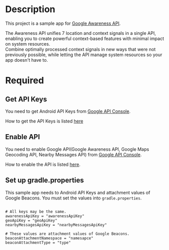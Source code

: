 # Description

This project is a sample app for [Google Awareness API](https://developers.google.com/awareness/).

The Awareness API unifies 7 location and context signals in a single API, enabling you to create powerful context-based features with minimal impact on system resources.  
Combine optimally processed context signals in new ways that were not previously possible, while letting the API manage system resources so your app doesn't have to.

# Required

## Get API Keys
You need to get Android API Keys from [Google API Console](https://console.developers.google.com/apis?project=profile-notification-95441&hl=JA).

How to get the API Keys is listed [here](https://developers.google.com/awareness/android-api/get-a-key)

## Enable API
You need to enable Google API(Google Awareness API, Google Maps Geocoding API, Nearby Messages API) from [Google API Console](https://console.developers.google.com/apis?project=profile-notification-95441&hl=JA).

How to enable the API is listed [here](https://developers.google.com/awareness/android-api/get-a-key#activate_additional_apis).

## Set up gradle.properties

This sample app needs to Android API Keys and attachment values of Google Beacons.
You must set the values into ```gradle.properties```.

```gradle.properties

# All keys may be the same.
awarenessApiKey = "awarenessApiKey"
geoApiKey = "geoApiKey"
nearbyMessagesApiKey = "nearbyMessagesApiKey"

# These values are attachment values of Google Beacons.
beaconAttachmentNamespace = "namesapce"
beaconAttachmentType = "type"

```


